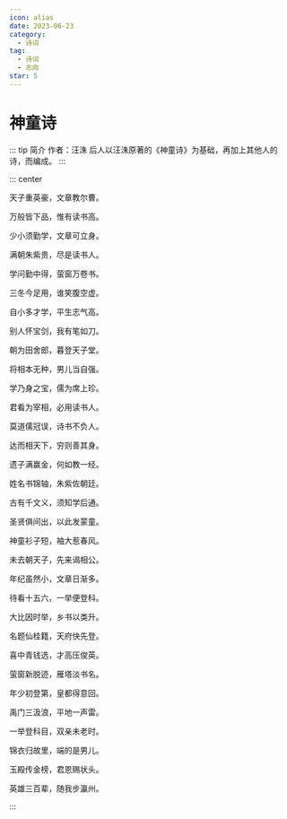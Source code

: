 ```yaml
---
icon: alias
date: 2023-06-23
category:
  - 诗词
tag:
  - 诗词
  - 志向
star: 5
---
```


# 神童诗

<!-- more -->

::: tip 简介
作者：汪洙
后人以汪洙原著的《神童诗》为基础，再加上其他人的诗，而编成。
:::


::: center

天子重英豪，文章教尔曹。

万般皆下品，惟有读书高。

少小须勤学，文章可立身。

满朝朱紫贵，尽是读书人。

学问勤中得，萤窗万卷书。

三冬今足用，谁笑腹空虚。

自小多才学，平生志气高。

别人怀宝剑，我有笔如刀。

朝为田舍郎，暮登天子堂。

将相本无种，男儿当自强。

学乃身之宝，儒为席上珍。

君看为宰相，必用读书人。

莫道儒冠误，诗书不负人。

达而相天下，穷则善其身。

遗子满赢金，何如教一经。

姓名书锦轴，朱紫佐朝廷。

古有千文义，须知学后通。

圣贤俱间出，以此发蒙童。

神童衫子短，袖大惹春风。

未去朝天子，先来谒相公。

年纪虽然小，文章日渐多。

待看十五六，一举便登科。

大比因时举，乡书以类升。

名题仙桂籍，天府快先登。

喜中青钱选，才高压俊英。

萤窗新脱迹，雁塔淡书名。

年少初登第，皇都得意回。

禹门三汲浪，平地一声雷。

一举登科目，双亲未老时。

锦衣归故里，端的是男儿。

玉殿传金榜，君恩赐状头。

英雄三百辈，随我步瀛州。

:::